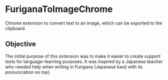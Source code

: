 # FuriganaToImageChrome
Chrome extension to convert text to an image, which can be exported to the clipboard. 


## Objective
The initial purpose of this extension was to make it easier to create support texts for language-learning purposes. 
It was inspired by a Japanese teacher who needed help when writing in Furigana (Japanese kanji with its pronunciation on top).
